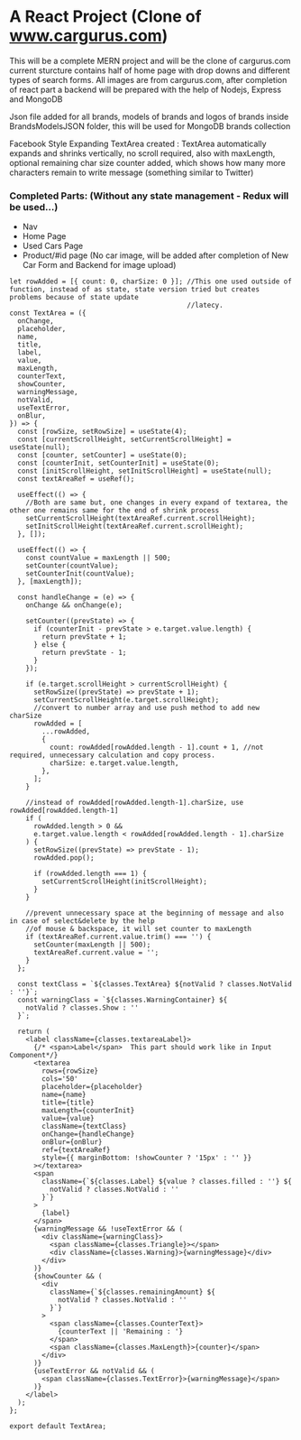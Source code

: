 # A React Project (Clone of www.cargurus.com)

This will be a complete MERN project and will be the clone of cargurus.com
current sturcture contains half of home page with drop downs and different types
of search forms. All images are from cargurus.com, after completion of react part
a backend will be prepared with the help of Nodejs, Express and MongoDB

Json file added for all brands, models of brands and logos of brands inside BrandsModelsJSON folder,
this will be used for MongoDB brands collection

Facebook Style Expanding TextArea created :
TextArea automatically expands and shrinks vertically, no scroll required,
also with maxLength, optional remaining char size counter added, which shows how many more characters
remain to write message (something similar to Twitter)

### Completed Parts: (Without any state management - Redux will be used...)

- Nav
- Home Page
- Used Cars Page
- Product/#id page (No car image, will be added after completion of New Car Form and Backend for image upload)

```
let rowAdded = [{ count: 0, charSize: 0 }]; //This one used outside of function, instead of as state, state version tried but creates problems because of state update
                                            //latecy.
const TextArea = ({
  onChange,
  placeholder,
  name,
  title,
  label,
  value,
  maxLength,
  counterText,
  showCounter,
  warningMessage,
  notValid,
  useTextError,
  onBlur,
}) => {
  const [rowSize, setRowSize] = useState(4);
  const [currentScrollHeight, setCurrentScrollHeight] = useState(null);
  const [counter, setCounter] = useState(0);
  const [counterInit, setCounterInit] = useState(0);
  const [initScrollHeight, setInitScrollHeight] = useState(null);
  const textAreaRef = useRef();

  useEffect(() => {
    //Both are same but, one changes in every expand of textarea, the other one remains same for the end of shrink process
    setCurrentScrollHeight(textAreaRef.current.scrollHeight);
    setInitScrollHeight(textAreaRef.current.scrollHeight);
  }, []);

  useEffect(() => {
    const countValue = maxLength || 500;
    setCounter(countValue);
    setCounterInit(countValue);
  }, [maxLength]);

  const handleChange = (e) => {
    onChange && onChange(e);

    setCounter((prevState) => {
      if (counterInit - prevState > e.target.value.length) {
        return prevState + 1;
      } else {
        return prevState - 1;
      }
    });

    if (e.target.scrollHeight > currentScrollHeight) {
      setRowSize((prevState) => prevState + 1);
      setCurrentScrollHeight(e.target.scrollHeight);
      //convert to number array and use push method to add new charSize
      rowAdded = [
        ...rowAdded,
        {
          count: rowAdded[rowAdded.length - 1].count + 1, //not required, unnecessary calculation and copy process.
          charSize: e.target.value.length,
        },
      ];
    }

    //instead of rowAdded[rowAdded.length-1].charSize, use  rowAdded[rowAdded.length-1]
    if (
      rowAdded.length > 0 &&
      e.target.value.length < rowAdded[rowAdded.length - 1].charSize
    ) {
      setRowSize((prevState) => prevState - 1);
      rowAdded.pop();

      if (rowAdded.length === 1) {
        setCurrentScrollHeight(initScrollHeight);
      }
    }

    //prevent unnecessary space at the beginning of message and also in case of select&delete by the help
    //of mouse & backspace, it will set counter to maxLength
    if (textAreaRef.current.value.trim() === '') {
      setCounter(maxLength || 500);
      textAreaRef.current.value = '';
    }
  };

  const textClass = `${classes.TextArea} ${notValid ? classes.NotValid : ''}`;
  const warningClass = `${classes.WarningContainer} ${
    notValid ? classes.Show : ''
  }`;

  return (
    <label className={classes.textareaLabel}>
      {/* <span>Label</span>  This part should work like in Input Component*/}
      <textarea
        rows={rowSize}
        cols='50'
        placeholder={placeholder}
        name={name}
        title={title}
        maxLength={counterInit}
        value={value}
        className={textClass}
        onChange={handleChange}
        onBlur={onBlur}
        ref={textAreaRef}
        style={{ marginBottom: !showCounter ? '15px' : '' }}
      ></textarea>
      <span
        className={`${classes.Label} ${value ? classes.filled : ''} ${
          notValid ? classes.NotValid : ''
        }`}
      >
        {label}
      </span>
      {warningMessage && !useTextError && (
        <div className={warningClass}>
          <span className={classes.Triangle}></span>
          <div className={classes.Warning}>{warningMessage}</div>
        </div>
      )}
      {showCounter && (
        <div
          className={`${classes.remainingAmount} ${
            notValid ? classes.NotValid : ''
          }`}
        >
          <span className={classes.CounterText}>
            {counterText || 'Remaining : '}
          </span>
          <span className={classes.MaxLength}>{counter}</span>
        </div>
      )}
      {useTextError && notValid && (
        <span className={classes.TextError}>{warningMessage}</span>
      )}
    </label>
  );
};

export default TextArea;

```
